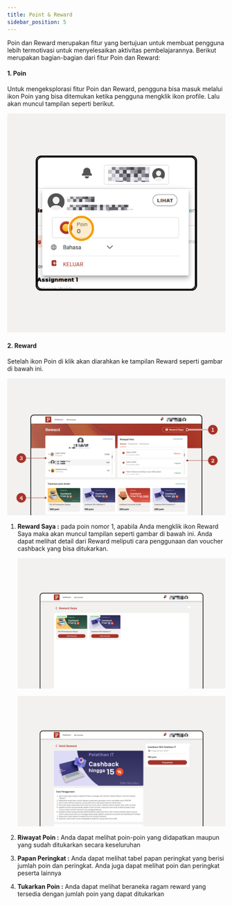 ```yaml
---
title: Point & Reward
sidebar_position: 5
---
```

Poin dan Reward merupakan fitur yang bertujuan untuk membuat pengguna lebih termotivasi untuk menyelesaikan aktivitas pembelajarannya. Berikut merupakan bagian-bagian dari fitur Poin dan Reward:

#### **1. Poin**

Untuk mengeksplorasi fitur Poin dan Reward, pengguna bisa masuk melalui ikon Poin yang bisa ditemukan ketika pengguna mengklik ikon profile. Lalu akan muncul tampilan seperti berikut.

![](/img/reward_1.1.png)

#### **2. Reward**

Setelah ikon Poin di klik akan diarahkan ke tampilan Reward seperti gambar di bawah ini.

![](/img/reward_1.2.png)

1. **Reward Saya :** pada poin nomor 1, apabila Anda mengklik ikon Reward Saya maka akan muncul tampilan seperti gambar di bawah ini. Anda dapat melihat detail dari Reward meliputi cara penggunaan dan voucher cashback yang bisa ditukarkan.

   ![](/img/reward_1.4.png)

   ![](/img/reward_1.3.png)
2. **Riwayat Poin :** Anda dapat melihat poin-poin yang didapatkan maupun yang sudah ditukarkan secara keseluruhan
3. **Papan Peringkat :** Anda dapat melihat tabel papan peringkat yang berisi jumlah poin dan peringkat. Anda juga dapat melihat poin dan peringkat peserta lainnya 
4. **Tukarkan Poin :** Anda dapat melihat beraneka ragam reward yang tersedia dengan jumlah poin yang dapat ditukarkan
